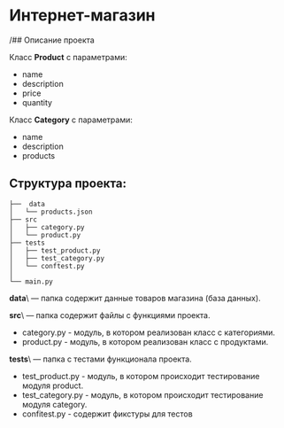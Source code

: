 # Интернет-магазин
/## Описание проекта

Класс __Product__ с параметрами:
* name
* description
* price
* quantity

Класс __Category__ с параметрами:
* name
* description
* products

## Структура проекта:

    ├──  data 
    │   └── products.json   
    ├── src   
    │   ├── category.py   
    │   └── product.py  
    ├── tests
    │   ├── test_product.py
    │   ├── test_category.py
    │   └── conftest.py 
    │   
    └── main.py

__data__\ — папка содержит данные товаров магазина (база данных).

__src__\ — папка содержит файлы с функциями проекта.
* category.py - модуль, в котором реализован класс с категориями.
* product.py - модуль, в котором реализован класс с продуктами.

__tests__\ — папка с тестами функционала проекта.
* test_product.py - модуль, в котором происходит тестирование модуля product.
* test_category.py - модуль, в котором происходит тестирование модуля category.
* confitest.py - содержит фикстуры для тестов

